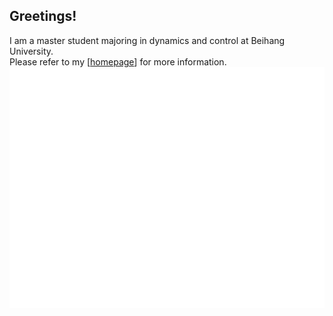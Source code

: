 ## Greetings!
I am a master student majoring in dynamics and control at Beihang University.  
Please refer to my \[[homepage](https://zcen-xiong.github.io)\] for more information.
![Metrics](/github-metrics.svg)
<!---
ZCen-Xiong/ZCen-Xiong is a ✨ special ✨ repository because its `README.md` (this file) appears on your GitHub profile.
You can click the Preview link to take a look at your changes.
--->
